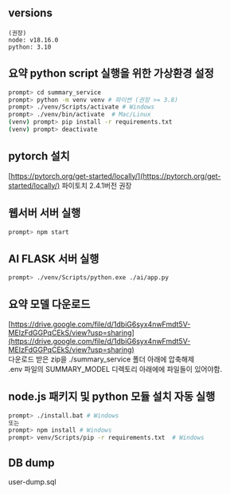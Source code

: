 ## versions
    (권장)
    node: v18.16.0
    python: 3.10

## 요약 python script 실행을 위한 가상환경 설정
```sh
prompt> cd summary_service
prompt> python -m venv venv # 파이썬 (권장 >= 3.8)
prompt> ./venv/Scripts/activate # Windows
prompt> ./venv/bin/activate  # Mac/Linux
(venv) prompt> pip install -r requirements.txt
(venv) prompt> deactivate
```

## pytorch 설치
[https://pytorch.org/get-started/locally/](https://pytorch.org/get-started/locally/)
파이토치 2.4.1버전 권장

## 웹서버 서버 실행
```sh
prompt> npm start
```

## AI FLASK 서버 실행
```sh
prompt> ./venv/Scripts/python.exe ./ai/app.py
```

## 요약 모델 다운로드
[https://drive.google.com/file/d/1dbiG6syx4nwFmdt5V-MEIzFdGGPqCEkS/view?usp=sharing](https://drive.google.com/file/d/1dbiG6syx4nwFmdt5V-MEIzFdGGPqCEkS/view?usp=sharing)
<br>다운로드 받은 zip을 ./summary_service 폴더 아래에 압축해제
<br>.env 파일의 SUMMARY_MODEL 디렉토리 아래에에 파일들이 있어야함.

## node.js 패키지 및 python 모듈 설치 자동 실행
```sh
prompt> ./install.bat # Windows
또는
prompt> npm install # Windows
prompt> venv/Scripts/pip -r requirements.txt  # Windows
```

## DB dump
user-dump.sql